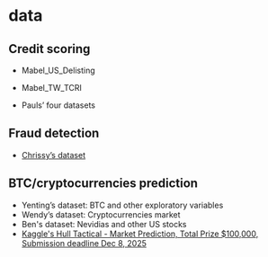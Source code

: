 # data

## Credit scoring
- Mabel_US_Delisting
- Mabel_TW_TCRI

- Pauls’ four datasets

## Fraud detection

- [Chrissy’s dataset](https://www.kaggle.com/datasets/computingvictor/transactions-fraud-datasets?resource=download)

## BTC/cryptocurrencies prediction

- Yenting’s dataset: BTC and other exploratory variables
- Wendy’s dataset: Cryptocurrencies market
- Ben's dataset: Nevidias and other US stocks
- [Kaggle's Hull Tactical - Market Prediction, Total Prize $100,000, Submission deadline Dec 8, 2025](https://www.kaggle.com/competitions/hull-tactical-market-prediction/?utm_medium=email&utm_source=gamma&utm_campaign=comp-hullmarketprediction-2025)
